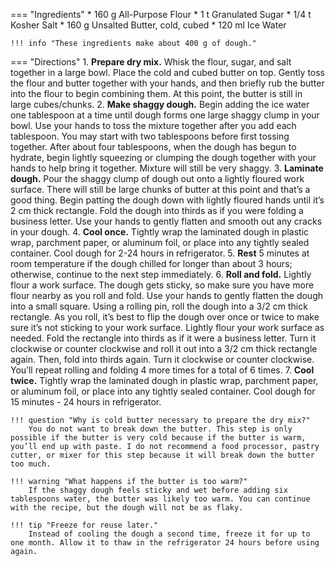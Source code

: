 === "Ingredients"
    * 160 g All-Purpose Flour
    * 1 t Granulated Sugar
    * 1/4 t Kosher Salt
    * 160 g Unsalted Butter, cold, cubed
    * 120 ml Ice Water

    !!! info "These ingredients make about 400 g of dough."

=== "Directions"
    1. **Prepare dry mix.** Whisk the flour, sugar, and salt together in a large bowl. Place the cold and cubed butter on top. Gently toss the flour and butter together with your hands, and then briefly rub the butter into the flour to begin combining them. At this point, the butter is still in large cubes/chunks.
    2. **Make shaggy dough.** Begin adding the ice water one tablespoon at a time until dough forms one large shaggy clump in your bowl. Use your hands to toss the mixture together after you add each tablespoon. You may start with two tablespoons before first tossing together. After about four tablespoons, when the dough has begun to hydrate, begin lightly squeezing or clumping the dough together with your hands to help bring it together. Mixture will still be very shaggy.
    3. **Laminate dough.** Pour the shaggy clump of dough out onto a lightly floured work surface. There will still be large chunks of butter at this point and that’s a good thing. Begin patting the dough down with lightly floured hands until it’s 2 cm thick rectangle. Fold the dough into thirds as if you were folding a business letter. Use your hands to gently flatten and smooth out any cracks in your dough.
    4. **Cool once.** Tightly wrap the laminated dough in plastic wrap, parchment paper, or aluminum foil, or place into any tightly sealed container. Cool dough for 2-24 hours in refrigerator.
    5. **Rest** 5 minutes at room temperature if the dough chilled for longer than about 3 hours; otherwise, continue to the next step immediately.
    6. **Roll and fold.** Lightly flour a work surface. The dough gets sticky, so make sure you have more flour nearby as you roll and fold. Use your hands to gently flatten the dough into a small square. Using a rolling pin, roll the dough into a 3/2 cm thick rectangle. As you roll, it’s best to flip the dough over once or twice to make sure it’s not sticking to your work surface. Lightly flour your work surface as needed. Fold the rectangle into thirds as if it were a business letter. Turn it clockwise or counter clockwise and roll it out into a 3/2 cm thick rectangle again. Then, fold into thirds again. Turn it clockwise or counter clockwise. You’ll repeat rolling and folding 4 more times for a total of 6 times.
    7. **Cool twice.** Tightly wrap the laminated dough in plastic wrap, parchment paper, or aluminum foil, or place into any tightly sealed container. Cool dough for 15 minutes - 24 hours in refrigerator.


    !!! question "Why is cold butter necessary to prepare the dry mix?"
        You do not want to break down the butter. This step is only possible if the butter is very cold because if the butter is warm, you’ll end up with paste. I do not recommend a food processor, pastry cutter, or mixer for this step because it will break down the butter too much.

    !!! warning "What happens if the butter is too warm?"
        If the shaggy dough feels sticky and wet before adding six tablespoons water, the butter was likely too warm. You can continue with the recipe, but the dough will not be as flaky.

    !!! tip "Freeze for reuse later."
        Instead of cooling the dough a second time, freeze it for up to one month. Allow it to thaw in the refrigerator 24 hours before using again.

[^sally]:
    McKenney, Sally. ["Rough Puff Pastry."](https://sallysbakingaddiction.com/rough-puff-pastry/#tasty-recipes-102219-jump-target) _Sally's Baking Additions._ 1 July 2021.
